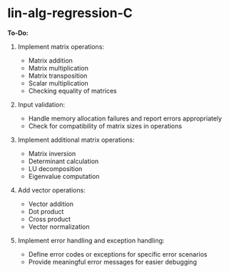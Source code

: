 # lin-alg-regression-C

**To-Do:**

1. Implement matrix operations:
   - Matrix addition
   - Matrix multiplication
   - Matrix transposition
   - Scalar multiplication
   - Checking equality of matrices

2. Input validation:
   - Handle memory allocation failures and report errors appropriately
   - Check for compatibility of matrix sizes in operations

3. Implement additional matrix operations:
   - Matrix inversion
   - Determinant calculation
   - LU decomposition
   - Eigenvalue computation

4. Add vector operations:
   - Vector addition
   - Dot product
   - Cross product
   - Vector normalization

5. Implement error handling and exception handling:
   - Define error codes or exceptions for specific error scenarios
   - Provide meaningful error messages for easier debugging